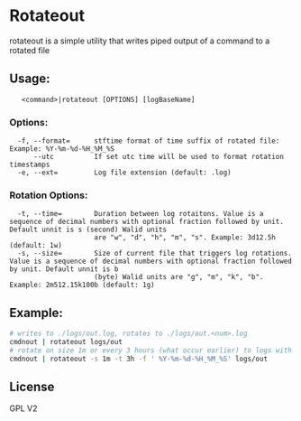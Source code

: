 Rotateout
=========

rotateout is a simple utility that writes piped output of a command to a rotated file

## Usage:
```
   <command>|rotateout [OPTIONS] [logBaseName]
```
### Options:
```
  -f, --format=      stftime format of time suffix of rotated file: Example: %Y-%m-%d-%H_%M_%S
      --utc          If set utc time will be used to format rotation timestamps
  -e, --ext=         Log file extension (default: .log)
```
### Rotation Options:
```
  -t, --time=        Duration between log rotaitons. Value is a sequence of decimal numbers with optional fraction followed by unit. Default unnit is s (second) Walid units
                     are "w", "d", "h", "m", "s". Example: 3d12.5h (default: 1w)
  -s, --size=        Size of current file that triggers log rotations. Value is a sequence of decimal numbers with optional fraction followed by unit. Default unnit is b
                     (byte) Walid units are "g", "m", "k", "b". Example: 2m512.15k100b (default: 1g)
```
## Example:
```sh
# writes to ./logs/out.log, rotates to ./logs/out.<num>.log
cmdnout | rotateout logs/out
# rotate on size 1m or every 3 hours (what occur earlier) to logs with time pattern, e.g. logs/out.2017-05-08-01_01_32.log
cmdnout | rotateout -s 1m -t 3h -f ' %Y-%m-%d-%H_%M_%S' logs/out
```
## License
GPL V2
